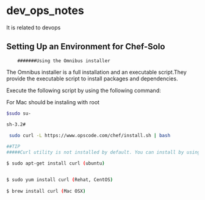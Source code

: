# dev_ops_notes
It is related to devops

## Setting Up an Environment for Chef-Solo

        #######Using the Omnibus installer
The Omnibus installer is a full installation and an executable script.They provide the executable script to install packages and dependencies.

Execute the following script by using the following command:

For Mac should be instaling with root
```sh 
$sudo su-

sh-3.2#

 sudo curl -L https://www.opscode.com/chef/install.sh | bash
 
##TIP
#####Curl utility is not installed by default. You can install by using the following command:

$ sudo apt-get install curl (ubuntu)


$ sudo yum install curl (Rehat, CentOS)
 
$ brew install curl (Mac OSX)
